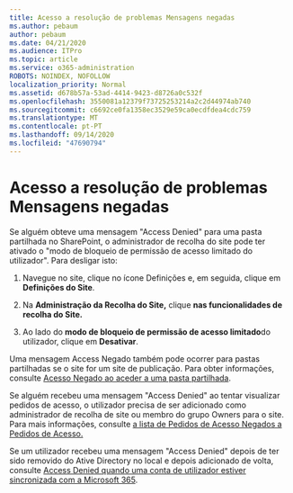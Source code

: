 ```yaml
---
title: Acesso a resolução de problemas Mensagens negadas
ms.author: pebaum
author: pebaum
ms.date: 04/21/2020
ms.audience: ITPro
ms.topic: article
ms.service: o365-administration
ROBOTS: NOINDEX, NOFOLLOW
localization_priority: Normal
ms.assetid: d678b57a-53ad-4414-9423-d8726a0c532f
ms.openlocfilehash: 3550081a12379f73725253214a2c2d44974ab740
ms.sourcegitcommit: c6692ce0fa1358ec3529e59ca0ecdfdea4cdc759
ms.translationtype: MT
ms.contentlocale: pt-PT
ms.lasthandoff: 09/14/2020
ms.locfileid: "47690794"
---
```

# <a name="troubleshoot-access-denied-messages"></a>Acesso a resolução de problemas Mensagens negadas

Se alguém obteve uma mensagem "Access Denied" para uma pasta partilhada no SharePoint, o administrador de recolha do site pode ter ativado o "modo de bloqueio de permissão de acesso limitado do utilizador". Para desligar isto: 
  
1. Navegue no site, clique no ícone Definições e, em seguida, clique em **Definições do Site**.
    
2. Na **Administração da Recolha do Site,** clique **nas funcionalidades de recolha do Site.**
    
3. Ao lado do **modo de bloqueio de permissão de acesso limitado**do utilizador, clique em **Desativar**.
    
Uma mensagem Access Negado também pode ocorrer para pastas partilhadas se o site for um site de publicação. Para obter informações, consulte [Acesso Negado ao aceder a uma pasta partilhada](https://go.microsoft.com/fwlink/?linkid=2004317).
  
Se alguém recebeu uma mensagem "Access Denied" ao tentar visualizar pedidos de acesso, o utilizador precisa de ser adicionado como administrador de recolha de site ou membro do grupo Owners para o site. Para mais informações, consulte [a lista de Pedidos de Acesso Negados a Pedidos de Acesso.](https://go.microsoft.com/fwlink/?linkid=2004220)
  
Se um utilizador recebeu uma mensagem "Access Denied" depois de ter sido removido do Ative Directory no local e depois adicionado de volta, consulte [Access Denied quando uma conta de utilizador estiver sincronizada com a Microsoft 365](https://go.microsoft.com/fwlink/?linkid=2004318).
  

